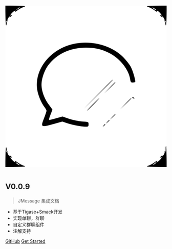 ![logo](_media/ic_launcher.svg)

# <small>V0.0.9</small>

> JMessage 集成文档

- 基于Tigase+Smack开发
- 实现单聊，群聊
- 自定义群聊组件
- 注解支持


[GitHub](https://github.com/BosCattle/JMessage)
[Get Started](#README)
